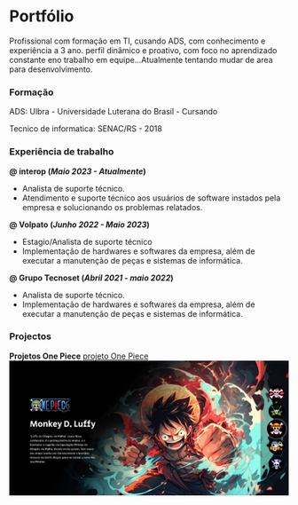 # Portfólio
Profissional com formação em TI, cusando ADS, com conhecimento e experiência a 3 ano. perfil dinâmico e proativo, com foco no aprendizado constante eno trabalho em equipe...Atualmente tentando mudar de area para desenvolvimento.

### Formação

ADS: Ulbra - Universidade Luterana do Brasil - Cursando

Tecnico de informatica: SENAC/RS - 2018

### Experiência de trabalho
**@ interop (_Maio 2023 - Atualmente_)**
- Analista de suporte técnico.
- Atendimento e suporte técnico aos usuários de software instados pela empresa e solucionando os problemas relatados.

**@ Volpato (_Junho 2022 - Maio 2023_)**
- Estagio/Analista de suporte técnico
- Implementação de hardwares e softwares da empresa, além de executar a manutenção de peças e sistemas de informática.

**@ Grupo Tecnoset (_Abril 2021 - maio 2022_)**
- Analista de suporte técnico.
- Implementação de hardwares e softwares da empresa, além de executar a manutenção de peças e sistemas de informática.

### Projectos
**Projetos One Piece**
[projeto One Piece](https://lancellot.github.io/Projeto-OnePiece/)
![one pice](/assets/img/onepiece.PNG)
